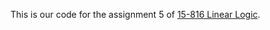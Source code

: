 This is our code for the assignment 5 of [15-816 Linear Logic](http://www.cs.cmu.edu/~fp/courses/15816-s12/).

